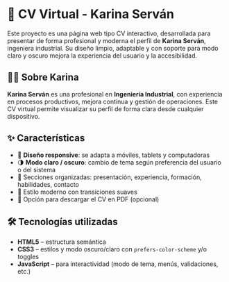 # 📄 CV Virtual - Karina Serván

Este proyecto es una página web tipo CV interactivo, desarrollada para presentar de forma profesional y moderna el perfil de **Karina Serván**, ingeniera industrial. Su diseño limpio, adaptable y con soporte para modo claro y oscuro mejora la experiencia del usuario y la accesibilidad.

## 👩‍💼 Sobre Karina

**Karina Serván** es una profesional en **Ingeniería Industrial**, con experiencia en procesos productivos, mejora continua y gestión de operaciones. Este CV virtual permite visualizar su perfil de forma clara desde cualquier dispositivo.

## ✨ Características

- 📱 **Diseño responsive**: se adapta a móviles, tablets y computadoras
- 🌗 **Modo claro / oscuro**: cambio de tema según preferencia del usuario o del sistema
- 📄 Secciones organizadas: presentación, experiencia, formación, habilidades, contacto
- 🎨 Estilo moderno con transiciones suaves
- 📎 Opción para descargar el CV en PDF (opcional)

## 🛠 Tecnologías utilizadas

- **HTML5** – estructura semántica
- **CSS3** – estilos y modo oscuro/claro con `prefers-color-scheme` y/o toggles
- **JavaScript** – para interactividad (modo de tema, menús, validaciones, etc.)

